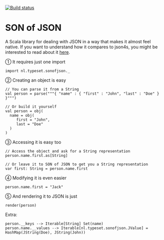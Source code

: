 [![Build status](https://travis-ci.org/wspringer/sonofjson.svg?branch=master)](https://travis-ci.org/wspringer/sonofjson)

# SON of JSON

A Scala library for dealing with JSON in a way that makes it almost feel native. If you want to understand how it compares to json4s, you might be interested to read about it [here](http://nxt.flotsam.nl/son-of-json-ii).


① It requires just one import

```import nl.typeset.sonofjson._```

② Creating an object is easy

    // You can parse it from a String
    val person = parse("""{ "name" : { "first" : "John", "last" : "Doe" } }""")
    
    // Or build it yourself
    val person = obj(
      name = obj(
         first = "John",
         last = "Doe"
      )
    )
    
③ Accessing it is easy too

	// Access the object and ask for a String representation
    person.name.first.as[String]
    
    // Or leave it to SON of JSON to get you a String representation
    var first: String = person.name.first
    
④ Modifying it is even easier

    person.name.first = "Jack"

⑤ And rendering it to JSON is just

    render(person)

Extra:

    person.__keys --> Iterable[String] Set(name)
    person.name.__values --> Iterable[nl.typeset.sonofjson.JValue] = HashMap(JString(Doe), JString(John))
